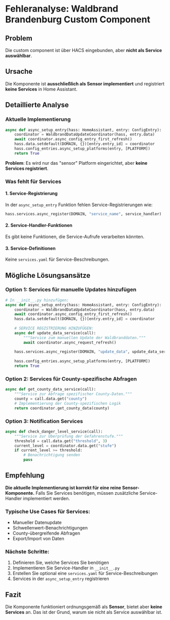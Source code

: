 # Fehleranalyse: Waldbrand Brandenburg Custom Component

## Problem
Die custom component ist über HACS eingebunden, aber **nicht als Service auswählbar**.

## Ursache
Die Komponente ist **ausschließlich als Sensor implementiert** und registriert **keine Services** in Home Assistant.

## Detaillierte Analyse

### Aktuelle Implementierung
```6:14:custom_components/waldbrand_brandenburg/__init__.py
async def async_setup_entry(hass: HomeAssistant, entry: ConfigEntry):
    coordinator = WaldbrandDataUpdateCoordinator(hass, entry.data)
    await coordinator.async_config_entry_first_refresh()
    hass.data.setdefault(DOMAIN, {})[entry.entry_id] = coordinator
    hass.config_entries.async_setup_platforms(entry, [PLATFORM])
    return True
```

**Problem**: Es wird nur das "sensor" Platform eingerichtet, aber **keine Services registriert**.

### Was fehlt für Services

#### 1. Service-Registrierung
In der `async_setup_entry` Funktion fehlen Service-Registrierungen wie:
```python
hass.services.async_register(DOMAIN, "service_name", service_handler)
```

#### 2. Service-Handler-Funktionen
Es gibt keine Funktionen, die Service-Aufrufe verarbeiten könnten.

#### 3. Service-Definitionen
Keine `services.yaml` für Service-Beschreibungen.

## Mögliche Lösungsansätze

### Option 1: Services für manuelle Updates hinzufügen
```python
# In __init__.py hinzufügen:
async def async_setup_entry(hass: HomeAssistant, entry: ConfigEntry):
    coordinator = WaldbrandDataUpdateCoordinator(hass, entry.data)
    await coordinator.async_config_entry_first_refresh()
    hass.data.setdefault(DOMAIN, {})[entry.entry_id] = coordinator
    
    # SERVICE REGISTRIERUNG HINZUFÜGEN:
    async def update_data_service(call):
        """Service zum manuellen Update der Waldbranddaten."""
        await coordinator.async_request_refresh()
    
    hass.services.async_register(DOMAIN, "update_data", update_data_service)
    
    hass.config_entries.async_setup_platforms(entry, [PLATFORM])
    return True
```

### Option 2: Services für County-spezifische Abfragen
```python
async def get_county_data_service(call):
    """Service zur Abfrage spezifischer County-Daten."""
    county = call.data.get("county")
    # Implementierung der County-spezifischen Logik
    return coordinator.get_county_data(county)
```

### Option 3: Notification Services
```python
async def check_danger_level_service(call):
    """Service zur Überprüfung der Gefahrenstufe."""
    threshold = call.data.get("threshold", 3)
    current_level = coordinator.data.get("stufe")
    if current_level >= threshold:
        # Benachrichtigung senden
        pass
```

## Empfehlung

**Die aktuelle Implementierung ist korrekt für eine reine Sensor-Komponente.** Falls Sie Services benötigen, müssen zusätzliche Service-Handler implementiert werden.

### Typische Use Cases für Services:
- Manueller Datenupdate
- Schwellenwert-Benachrichtigungen  
- County-übergreifende Abfragen
- Export/Import von Daten

### Nächste Schritte:
1. Definieren Sie, welche Services Sie benötigen
2. Implementieren Sie Service-Handler in `__init__.py`
3. Erstellen Sie optional eine `services.yaml` für Service-Beschreibungen
4. Services in der `async_setup_entry` registrieren

## Fazit
Die Komponente funktioniert ordnungsgemäß als **Sensor**, bietet aber **keine Services** an. Das ist der Grund, warum sie nicht als Service auswählbar ist.